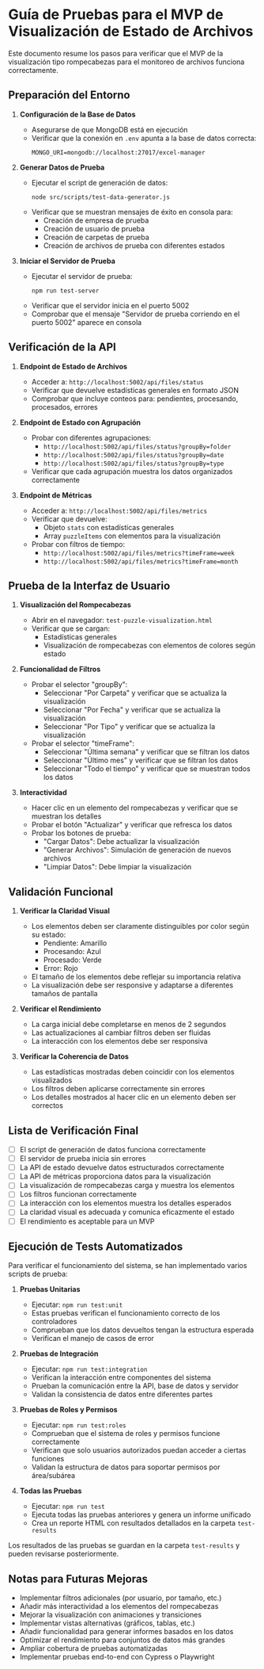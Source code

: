# Guía de Pruebas para el MVP de Visualización de Estado de Archivos

Este documento resume los pasos para verificar que el MVP de la visualización tipo rompecabezas para el monitoreo de archivos funciona correctamente.

## Preparación del Entorno

1. **Configuración de la Base de Datos**
   - Asegurarse de que MongoDB está en ejecución
   - Verificar que la conexión en `.env` apunta a la base de datos correcta:
     ```
     MONGO_URI=mongodb://localhost:27017/excel-manager
     ```

2. **Generar Datos de Prueba**
   - Ejecutar el script de generación de datos:
     ```
     node src/scripts/test-data-generator.js
     ```
   - Verificar que se muestran mensajes de éxito en consola para:
     - Creación de empresa de prueba
     - Creación de usuario de prueba
     - Creación de carpetas de prueba
     - Creación de archivos de prueba con diferentes estados

3. **Iniciar el Servidor de Prueba**
   - Ejecutar el servidor de prueba:
     ```
     npm run test-server
     ```
   - Verificar que el servidor inicia en el puerto 5002
   - Comprobar que el mensaje "Servidor de prueba corriendo en el puerto 5002" aparece en consola

## Verificación de la API

1. **Endpoint de Estado de Archivos**
   - Acceder a: `http://localhost:5002/api/files/status`
   - Verificar que devuelve estadísticas generales en formato JSON
   - Comprobar que incluye conteos para: pendientes, procesando, procesados, errores

2. **Endpoint de Estado con Agrupación**
   - Probar con diferentes agrupaciones:
     - `http://localhost:5002/api/files/status?groupBy=folder`
     - `http://localhost:5002/api/files/status?groupBy=date`
     - `http://localhost:5002/api/files/status?groupBy=type`
   - Verificar que cada agrupación muestra los datos organizados correctamente

3. **Endpoint de Métricas**
   - Acceder a: `http://localhost:5002/api/files/metrics`
   - Verificar que devuelve:
     - Objeto `stats` con estadísticas generales
     - Array `puzzleItems` con elementos para la visualización
   - Probar con filtros de tiempo:
     - `http://localhost:5002/api/files/metrics?timeFrame=week`
     - `http://localhost:5002/api/files/metrics?timeFrame=month`

## Prueba de la Interfaz de Usuario

1. **Visualización del Rompecabezas**
   - Abrir en el navegador: `test-puzzle-visualization.html`
   - Verificar que se cargan:
     - Estadísticas generales
     - Visualización de rompecabezas con elementos de colores según estado

2. **Funcionalidad de Filtros**
   - Probar el selector "groupBy":
     - Seleccionar "Por Carpeta" y verificar que se actualiza la visualización
     - Seleccionar "Por Fecha" y verificar que se actualiza la visualización
     - Seleccionar "Por Tipo" y verificar que se actualiza la visualización
   - Probar el selector "timeFrame":
     - Seleccionar "Última semana" y verificar que se filtran los datos
     - Seleccionar "Último mes" y verificar que se filtran los datos
     - Seleccionar "Todo el tiempo" y verificar que se muestran todos los datos

3. **Interactividad**
   - Hacer clic en un elemento del rompecabezas y verificar que se muestran los detalles
   - Probar el botón "Actualizar" y verificar que refresca los datos
   - Probar los botones de prueba:
     - "Cargar Datos": Debe actualizar la visualización
     - "Generar Archivos": Simulación de generación de nuevos archivos
     - "Limpiar Datos": Debe limpiar la visualización

## Validación Funcional

1. **Verificar la Claridad Visual**
   - Los elementos deben ser claramente distinguibles por color según su estado:
     - Pendiente: Amarillo
     - Procesando: Azul
     - Procesado: Verde
     - Error: Rojo
   - El tamaño de los elementos debe reflejar su importancia relativa
   - La visualización debe ser responsive y adaptarse a diferentes tamaños de pantalla

2. **Verificar el Rendimiento**
   - La carga inicial debe completarse en menos de 2 segundos
   - Las actualizaciones al cambiar filtros deben ser fluidas
   - La interacción con los elementos debe ser responsiva

3. **Verificar la Coherencia de Datos**
   - Las estadísticas mostradas deben coincidir con los elementos visualizados
   - Los filtros deben aplicarse correctamente sin errores
   - Los detalles mostrados al hacer clic en un elemento deben ser correctos

## Lista de Verificación Final

- [ ] El script de generación de datos funciona correctamente
- [ ] El servidor de prueba inicia sin errores
- [ ] La API de estado devuelve datos estructurados correctamente
- [ ] La API de métricas proporciona datos para la visualización
- [ ] La visualización de rompecabezas carga y muestra los elementos
- [ ] Los filtros funcionan correctamente
- [ ] La interacción con los elementos muestra los detalles esperados
- [ ] La claridad visual es adecuada y comunica eficazmente el estado
- [ ] El rendimiento es aceptable para un MVP

## Ejecución de Tests Automatizados

Para verificar el funcionamiento del sistema, se han implementado varios scripts de prueba:

1. **Pruebas Unitarias**
   - Ejecutar: `npm run test:unit`
   - Estas pruebas verifican el funcionamiento correcto de los controladores
   - Comprueban que los datos devueltos tengan la estructura esperada
   - Verifican el manejo de casos de error

2. **Pruebas de Integración**
   - Ejecutar: `npm run test:integration`
   - Verifican la interacción entre componentes del sistema
   - Prueban la comunicación entre la API, base de datos y servidor
   - Validan la consistencia de datos entre diferentes partes

3. **Pruebas de Roles y Permisos**
   - Ejecutar: `npm run test:roles`
   - Comprueban que el sistema de roles y permisos funcione correctamente
   - Verifican que solo usuarios autorizados puedan acceder a ciertas funciones
   - Validan la estructura de datos para soportar permisos por área/subárea

4. **Todas las Pruebas**
   - Ejecutar: `npm run test`
   - Ejecuta todas las pruebas anteriores y genera un informe unificado
   - Crea un reporte HTML con resultados detallados en la carpeta `test-results`

Los resultados de las pruebas se guardan en la carpeta `test-results` y pueden revisarse posteriormente.

## Notas para Futuras Mejoras

- Implementar filtros adicionales (por usuario, por tamaño, etc.)
- Añadir más interactividad a los elementos del rompecabezas
- Mejorar la visualización con animaciones y transiciones
- Implementar vistas alternativas (gráficos, tablas, etc.)
- Añadir funcionalidad para generar informes basados en los datos
- Optimizar el rendimiento para conjuntos de datos más grandes
- Ampliar cobertura de pruebas automatizadas
- Implementar pruebas end-to-end con Cypress o Playwright 
